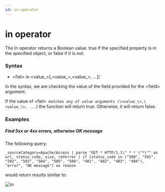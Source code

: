 ```yaml
---
id: in-operator
---
```


# in operator

The In operator returns a Boolean value: true if the specified property
is in the specified object, or false if it is not.

### Syntax

* \<fiel\> in \<value_\>[,\<value_\>,\<value_\>, ...])`

In the syntax, we are checking the value of the field provided for the
\<field\> argument.

If the value of \<fiel\>` matches any of value arguments
(\<value_\>,\<value_\>, ...`) the function will return true. Otherwise,
it will return false.

### Examples

##### Find 5xx or 4xx errors, otherwise OK message

The following query:

`_sourceCategory=Apache/Access | parse "GET * HTTP/1.1\" * * \"*\"" as url, status_code, size, referrer | if (status_code in ("500", "501", "502", "503", "504", "505", "506", "401", "402", "403", "404"), "error", "OK message") as reason`

would return results similar to:

![in](../../static/img/search-query-language/search-operators/in-operator/in.png)
